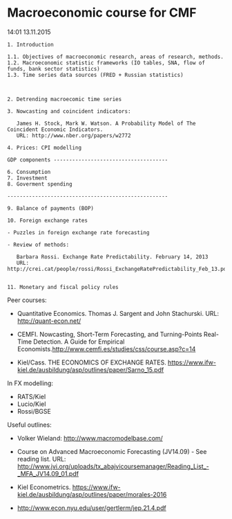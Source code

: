 # Macroeconomic course for CMF
14:01 13.11.2015

```
1. Introduction 

1.1. Objectives of macroeconomic research, areas of research, methods.
1.2. Macroeconomic statistic frameworks (IO tables, SNA, flow of funds, bank sector statistics)
1.3. Time series data sources (FRED + Russian statistics)



2. Detrending macroecomic time series

3. Nowcasting and coincident indicators:  

   James H. Stock, Mark W. Watson. A Probability Model of The Coincident Economic Indicators. 
   URL: http://www.nber.org/papers/w2772

4. Prices: CPI modelling

GDP components -------------------------------------

6. Consumption 
7. Investment
8. Goverment spending 

----------------------------------------------------

9. Balance of payments (BOP)

10. Foreign exchange rates

- Puzzles in foreign exchange rate forecasting 

- Review of methods:

   Barbara Rossi. Exchange Rate Predictability. February 14, 2013
   URL: http://crei.cat/people/rossi/Rossi_ExchangeRatePredictability_Feb_13.pdf


11. Monetary and fiscal policy rules
```

Peer courses:

- Quantitative Economics.  Thomas J. Sargent and John Stachurski. URL: http://quant-econ.net/

- CEMFI. Nowcasting, Short-Term Forecasting, and Turning-Points Real-Time Detection. A Guide for Empirical Economists.http://www.cemfi.es/studies/css/course.asp?c=14

- Kiel/Cass. THE ECONOMICS OF EXCHANGE RATES. https://www.ifw-kiel.de/ausbildung/asp/outlines/paper/Sarno_15.pdf

In FX modelling:

- RATS/Kiel
- Lucio/Kiel
- Rossi/BGSE


Useful outlines:
- Volker Wieland: http://www.macromodelbase.com/

- Course on Advanced Macroeconomic Forecasting (JV14.09) - See reading list. URL:
http://www.jvi.org/uploads/tx_abajvicoursemanager/Reading_List_-_MFA_JV14.09_01.pdf

- Kiel Econometrics. https://www.ifw-kiel.de/ausbildung/asp/outlines/paper/morales-2016

- http://www.econ.nyu.edu/user/gertlerm/jep.21.4.pdf
